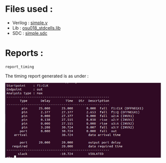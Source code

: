 # Files used :

- Verilog : [simple.v](/OpenTimer/verilog/simple.v)
- Lib : [osu018_stdcells.lib](/OpenTimer/libs/osu018_stdcells.lib)
- SDC : [simple.sdc](/OpenTimer/sdc/simple.sdc)

# Reports :

```
report_timing
```
The timing report generated is as under :

![](/images/sim/report1.png)

